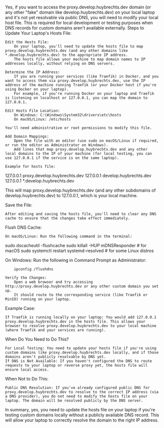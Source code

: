 Yes, if you want to access the proxy.develop.huybrechts.dev domain (or any other "fake" domain like develop.huybrechts.dev) on your local laptop and it's not yet resolvable via public DNS, you will need to modify your local host file. This is required for local development or testing purposes when DNS records for custom domains aren't available externally.
Steps to Update Your Laptop's Hosts File:

    Edit the Hosts File:
        On your laptop, you'll need to update the hosts file to map proxy.develop.huybrechts.dev (and any other domains like *.develop.huybrechts.dev) to the appropriate IP address.
        The hosts file allows your machine to map domain names to IP addresses locally, without relying on DNS servers.

    Determine the IP Address:
        If you are running your services (like Traefik) in Docker, and you want to access them via proxy.develop.huybrechts.dev, use the IP address of the machine running Traefik (or your Docker host if you're using Docker on your laptop).
        For example, if you're running Docker on your laptop and Traefik is listening on localhost or 127.0.0.1, you can map the domain to 127.0.0.1.

    Edit Hosts File Location:
        On Windows: C:\Windows\System32\drivers\etc\hosts
        On macOS/Linux: /etc/hosts

    You'll need administrative or root permissions to modify this file.

    Add Domain Mappings:
        Open the file with an editor (use sudo on macOS/Linux if required, or run the editor as Administrator on Windows).
        Add lines that map proxy.develop.huybrechts.dev and any other local domains to the IP of your machine (for local testing, you can use 127.0.0.1 if the service is on the same laptop).

    Example for hosts file:

127.0.0.1    proxy.develop.huybrechts.dev
127.0.0.1    develop.huybrechts.dev
127.0.0.1    *.develop.huybrechts.dev

This will map proxy.develop.huybrechts.dev (and any other subdomains of develop.huybrechts.dev) to 127.0.0.1, which is your local machine.

Save the File:

    After editing and saving the hosts file, you'll need to clear any DNS cache to ensure that the changes take effect immediately.

Flush DNS Cache:

    On macOS/Linux: Run the following command in the terminal:

sudo dscacheutil -flushcache
sudo killall -HUP mDNSResponder  # for macOS
sudo systemctl restart systemd-resolved  # for some Linux distros

On Windows: Run the following in Command Prompt as Administrator:

        ipconfig /flushdns

    Verify the Changes:
        Open a web browser and try accessing http://proxy.develop.huybrechts.dev or any other custom domain you set up.
        It should route to the corresponding service (like Traefik or MinIO) running on your laptop.

Example Case:

    If Traefik is running locally on your laptop: You would add 127.0.0.1 proxy.develop.huybrechts.dev in the hosts file. This allows your browser to resolve proxy.develop.huybrechts.dev to your local machine (where Traefik and your services are running).

When Do You Need to Do This?

    For Local Testing: You need to update your hosts file if you're using custom domains like proxy.develop.huybrechts.dev locally, and if those domains aren't publicly resolvable by DNS yet.
    If DNS is Not Available: If you haven't configured the DNS to route requests to your laptop or reverse proxy yet, the hosts file will ensure local access.

When Not to Do This:

    Public DNS Resolution: If you've already configured public DNS for proxy.develop.huybrechts.dev to resolve to the correct IP address (via a DNS provider), you do not need to modify the hosts file on your laptop. The domain will be resolved publicly by the DNS server.

In summary, yes, you need to update the hosts file on your laptop if you're testing custom domains locally without a publicly available DNS record. This will allow your laptop to correctly resolve the domain to the right IP address.